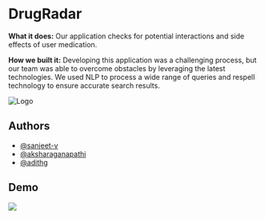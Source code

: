 
# DrugRadar

**What it does:**
Our application checks for potential interactions and side effects of user medication. 

**How we built it:** Developing this application was a challenging process, but our team was able to overcome obstacles by leveraging the latest technologies. We used NLP to process a wide range of queries and respell technology to ensure accurate search results. 


![Logo](https://cdn.discordapp.com/attachments/1091569594046623824/1097200448538165418/DrugRadar-removebg-preview.png)


## Authors

- [@sanjeet-v](https://www.github.com/octokatherine)
- [@aksharaganapathi](https://github.com/aksharaganapathi)
- [@adithg](https://github.com/adithg)


## Demo

![](https://github.com/sanjeet-v/DrugRadar/blob/main/ezgif.com-crop.gif)

